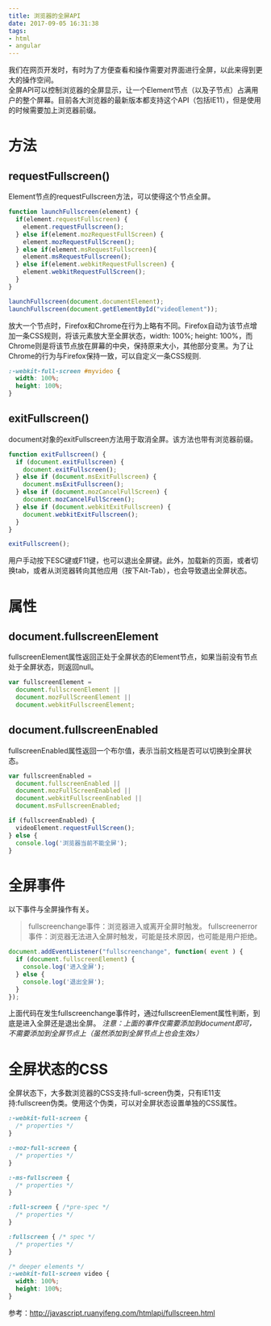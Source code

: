 ```yaml
---
title: 浏览器的全屏API
date: 2017-09-05 16:31:38
tags:
- html
- angular
---
```


我们在网页开发时，有时为了方便查看和操作需要对界面进行全屏，以此来得到更大的操作空间。  
全屏API可以控制浏览器的全屏显示，让一个Element节点（以及子节点）占满用户的整个屏幕。目前各大浏览器的最新版本都支持这个API（包括IE11），但是使用的时候需要加上浏览器前缀。

<!--more-->

# 方法
## requestFullscreen()
Element节点的requestFullscreen方法，可以使得这个节点全屏。
```js
function launchFullscreen(element) {
  if(element.requestFullscreen) {
    element.requestFullscreen();
  } else if(element.mozRequestFullScreen) {
    element.mozRequestFullScreen();
  } else if(element.msRequestFullscreen){
    element.msRequestFullscreen();
  } else if(element.webkitRequestFullscreen) {
    element.webkitRequestFullScreen();
  }
}

launchFullscreen(document.documentElement);
launchFullscreen(document.getElementById("videoElement"));
```
放大一个节点时，Firefox和Chrome在行为上略有不同。Firefox自动为该节点增加一条CSS规则，将该元素放大至全屏状态，width: 100%; height: 100%，而Chrome则是将该节点放在屏幕的中央，保持原来大小，其他部分变黑。为了让Chrome的行为与Firefox保持一致，可以自定义一条CSS规则.
```css
:-webkit-full-screen #myvideo {
  width: 100%;
  height: 100%;
}
```

## exitFullscreen()
document对象的exitFullscreen方法用于取消全屏。该方法也带有浏览器前缀。
```js
function exitFullscreen() {
  if (document.exitFullscreen) {
    document.exitFullscreen();
  } else if (document.msExitFullscreen) {
    document.msExitFullscreen();
  } else if (document.mozCancelFullScreen) {
    document.mozCancelFullScreen();
  } else if (document.webkitExitFullscreen) {
    document.webkitExitFullscreen();
  }
}

exitFullscreen();
```
用户手动按下ESC键或F11键，也可以退出全屏键。此外，加载新的页面，或者切换tab，或者从浏览器转向其他应用（按下Alt-Tab），也会导致退出全屏状态。

# 属性
## document.fullscreenElement
fullscreenElement属性返回正处于全屏状态的Element节点，如果当前没有节点处于全屏状态，则返回null。
```js
var fullscreenElement =
  document.fullscreenElement ||
  document.mozFullScreenElement ||
  document.webkitFullscreenElement;
```
## document.fullscreenEnabled
fullscreenEnabled属性返回一个布尔值，表示当前文档是否可以切换到全屏状态。
```js
var fullscreenEnabled =
  document.fullscreenEnabled ||
  document.mozFullScreenEnabled ||
  document.webkitFullscreenEnabled ||
  document.msFullscreenEnabled;

if (fullscreenEnabled) {
  videoElement.requestFullScreen();
} else {
  console.log('浏览器当前不能全屏');
}
```

# 全屏事件
以下事件与全屏操作有关。
> fullscreenchange事件：浏览器进入或离开全屏时触发。
> fullscreenerror事件：浏览器无法进入全屏时触发，可能是技术原因，也可能是用户拒绝。
```js
document.addEventListener("fullscreenchange", function( event ) {
  if (document.fullscreenElement) {
    console.log('进入全屏');
  } else {
    console.log('退出全屏');
  }
});
```
上面代码在发生fullscreenchange事件时，通过fullscreenElement属性判断，到底是进入全屏还是退出全屏。
*注意：上面的事件仅需要添加到document即可，不需要添加到全屏节点上（虽然添加到全屏节点上也会生效s）*

# 全屏状态的CSS
全屏状态下，大多数浏览器的CSS支持:full-screen伪类，只有IE11支持:fullscreen伪类。使用这个伪类，可以对全屏状态设置单独的CSS属性。
```css
:-webkit-full-screen {
  /* properties */
}

:-moz-full-screen {
  /* properties */
}

:-ms-fullscreen {
  /* properties */
}

:full-screen { /*pre-spec */
  /* properties */
}

:fullscreen { /* spec */
  /* properties */
}

/* deeper elements */
:-webkit-full-screen video {
  width: 100%;
  height: 100%;
}
```

参考：http://javascript.ruanyifeng.com/htmlapi/fullscreen.html

